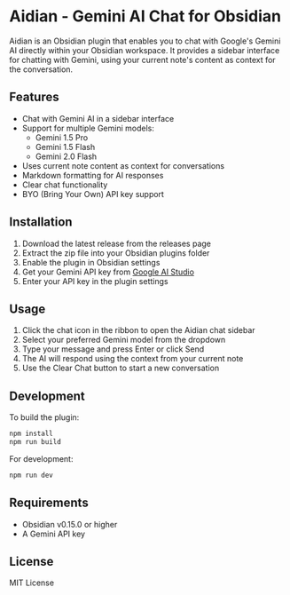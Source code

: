 # Aidian - Gemini AI Chat for Obsidian

Aidian is an Obsidian plugin that enables you to chat with Google's Gemini AI directly within your Obsidian workspace. It provides a sidebar interface for chatting with Gemini, using your current note's content as context for the conversation.

## Features

- Chat with Gemini AI in a sidebar interface
- Support for multiple Gemini models:
  - Gemini 1.5 Pro
  - Gemini 1.5 Flash
  - Gemini 2.0 Flash
- Uses current note content as context for conversations
- Markdown formatting for AI responses
- Clear chat functionality
- BYO (Bring Your Own) API key support

## Installation

1. Download the latest release from the releases page
2. Extract the zip file into your Obsidian plugins folder
3. Enable the plugin in Obsidian settings
4. Get your Gemini API key from [Google AI Studio](https://makersuite.google.com/app/apikey)
5. Enter your API key in the plugin settings

## Usage

1. Click the chat icon in the ribbon to open the Aidian chat sidebar
2. Select your preferred Gemini model from the dropdown
3. Type your message and press Enter or click Send
4. The AI will respond using the context from your current note
5. Use the Clear Chat button to start a new conversation

## Development

To build the plugin:

```bash
npm install
npm run build
```

For development:

```bash
npm run dev
```

## Requirements

- Obsidian v0.15.0 or higher
- A Gemini API key

## License

MIT License 